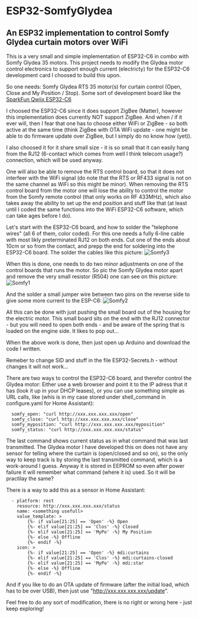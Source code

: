 # ESP32-SomfyGlydea
## An ESP32 implementation to control Somfy Glydea curtain motors over WiFi

This is a very small and simple implementation of ESP32-C6 in combo with Somfy Glydea 35 motors. This project needs to modify the Glydea motor control electronics to support enough current (electricty) for the ESP32-C6 development card I choosed to build this upon.

So one needs:
Somfy Glydea RTS 35 motor(s) for curtain control (Open, Close and My Position / Stop).
Some sort of development board like the [SparkFun Qwiix ESP32-C6](https://www.sparkfun.com/products/22925)

I choosed the ESP32-C6 since it does support ZigBee (Matter), however this implementation does currently NOT support ZigBee. And when / if it ever will, then I fear that one has to choose either WiFi or ZigBee - so both active at the same time (think ZigBee with OTA WiFi update - one might be able to do firmware update over ZigBee, but I simply do no know how (yet)).

I also choosed it for it share small size - it is so small that it can easily hang from the RJ12 (6-contact which comes from well I think telecom usage?) connection, which will be used anyway.

One will also be able to remove the RTS control board, so that it does not interfeer with the WiFi signal (do note that the RTS or RF433 signal is not on the same channel as WiFi so this might be minor). When removing the RTS control board from the motor one will lose the ability to control the motor from the Somfy remote control (that only works on RF 433MHz), which also takes away the ability to set up the end position and stuff like that (at least until I coded the same functions into the WiFi ESP32-C6 software, which can take ages before I do).

Let's start with the ESP32-C6 board, and how to solder the "telephone wires" (all 6 of them, color coded). For this one needs a fully 6-line cable with most likly preterminated RJ12 on both ends. Cut one of the ends about 10cm or so from the contact, and prepp the end for soldering into the ESP32-C6 board. The  solder the cables like this picture:
![Somfy3](https://github.com/larhedse/ESP32-SomfyGlydea/assets/8342357/a0b09a15-5d07-485f-a272-a5f6c92346fa)

When this is done, one needs to do two minor adjustments on one of the control boards that runs the motor. So pic the Somfy Glydea motor apart and remove the very small resistor (R504) one can see on this picture:
![Somfy1](https://github.com/larhedse/ESP32-SomfyGlydea/assets/8342357/7be3517a-dd2d-42b0-b3a8-c42d6ec8654d)

And the solder a small jumper wire between two pins on the reverse side to give some more current to the ESP-C6:
![Somfy2](https://github.com/larhedse/ESP32-SomfyGlydea/assets/8342357/a8e3dc0b-1ccd-4e85-a8b0-c218eaa539f3)

All this can be done with just pushing the small board out of the housing for the electric motor. This small board sits on the end with the RJ12 connector - but you will need to open both ends - and be aware of the spring that is loaded on the engine side. It likes to pop out...

When the above work is done, then just open up Arduino and download the code I written.

Remeber to change SID and stuff in the file ESP32-Secrets.h - without changes it will not work...

There are two ways to control the ESP32-C6 board, and therefor control the Glydea motor: Either use a web browser and point it to the IP adress that it has (look it up in your DHCP leases), or you can use something simple as URL calls, like (whis is in my case stored under shell_command in configure.yaml for Home Assistant):
```
  somfy_open: "curl http://xxx.xxx.xxx.xxx/open"
  somfy_close: "curl http://xxx.xxx.xxx.xxx/close"
  somfy_myposition: "curl http://xxx.xxx.xxx.xxx/myposition"
  somfy_status: "curl http://xxx.xxx.xxx.xxx/status"
```
The last command shows current status as in what command that was last transmitted. The Glydea motor I have developed this on does not have any sensor for telling where the curtain is (open/closed and so on), so the only way to keep track is by storing the last transmitted command, which is a work-around I guess. Anyway it is stored in EEPROM so even after power failure it will remember what command (where it is) used. So it will be practilay the same?

There is a way to add this as a sensor in Home Assistant:
```
  - platform: rest
    resource: http://xxx.xxx.xxx.xxx/status
    name: <something usefull>
    value_template: >
        {%- if value[21:25] == 'Open' -%} Open
        {%- elif value[21:25] == 'Clos' -%} Closed
        {%- elif value[21:25] == 'MyPo' -%} My Position
        {%- else -%} Offline
        {%- endif -%}
    icon: >
        {%- if value[21:25] == 'Open' -%} mdi:curtains
        {%- elif value[21:25] == 'Clos' -%} mdi:curtains-closed
        {%- elif value[21:25] == 'MyPo' -%} mdi:star
        {%- else -%} Offline
        {%- endif -%}
```
And if you like to do an OTA update of firmware (after the initial load, which has to be over USB), then just use "http://xxx.xxx.xxx.xxx/update".

Feel free to do any sort of modification, there is no right or wrong here - just keep exploring!
